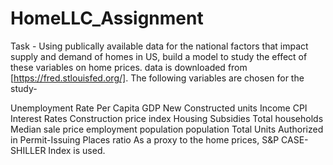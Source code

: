 # HomeLLC_Assignment
Task - Using publically available data for the national factors that impact supply and demand of homes in US, build a model to study the effect of these variables on home prices.
data is downloaded from [https://fred.stlouisfed.org/].
The following variables are chosen for the study-

Unemployment Rate
Per Capita GDP
New Constructed units
Income
CPI
Interest Rates
Construction price index
Housing Subsidies
Total households
Median sale price
employment population
population
Total Units Authorized in Permit-Issuing Places ratio
As a proxy to the home prices, S&P CASE-SHILLER Index is used.
